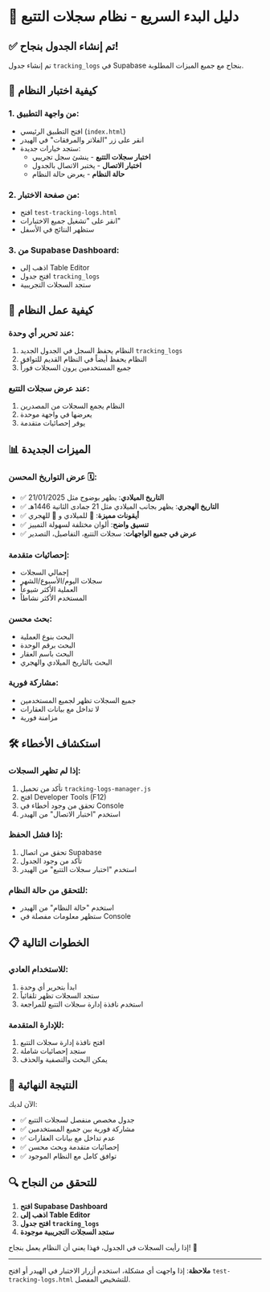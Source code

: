 # 🚀 دليل البدء السريع - نظام سجلات التتبع

## ✅ تم إنشاء الجدول بنجاح!

تم إنشاء جدول `tracking_logs` في Supabase بنجاح مع جميع الميزات المطلوبة.

## 🧪 كيفية اختبار النظام

### 1. **من واجهة التطبيق**:
- افتح التطبيق الرئيسي (`index.html`)
- انقر على زر "الفلاتر والمرفقات" في الهيدر
- ستجد خيارات جديدة:
  - **اختبار سجلات التتبع** - ينشئ سجل تجريبي
  - **اختبار الاتصال** - يختبر الاتصال بالجدول
  - **حالة النظام** - يعرض حالة النظام

### 2. **من صفحة الاختبار**:
- افتح `test-tracking-logs.html`
- انقر على "تشغيل جميع الاختبارات"
- ستظهر النتائج في الأسفل

### 3. **من Supabase Dashboard**:
- اذهب إلى Table Editor
- افتح جدول `tracking_logs`
- ستجد السجلات التجريبية

## 🔧 كيفية عمل النظام

### **عند تحرير أي وحدة**:
1. النظام يحفظ السجل في الجدول الجديد `tracking_logs`
2. النظام يحفظ أيضاً في النظام القديم للتوافق
3. جميع المستخدمين يرون السجلات فوراً

### **عند عرض سجلات التتبع**:
1. النظام يجمع السجلات من المصدرين
2. يعرضها في واجهة موحدة
3. يوفر إحصائيات متقدمة

## 📊 الميزات الجديدة

### **عرض التواريخ المحسن** 🗓️:
- ✅ **التاريخ الميلادي**: يظهر بوضوح مثل 21/01/2025
- ✅ **التاريخ الهجري**: يظهر بجانب الميلادي مثل 21 جمادى الثانية 1446هـ
- ✅ **أيقونات مميزة**: 📅 للميلادي و 🌙 للهجري
- ✅ **تنسيق واضح**: ألوان مختلفة لسهولة التمييز
- ✅ **عرض في جميع الواجهات**: سجلات التتبع، التفاصيل، التصدير

### **إحصائيات متقدمة**:
- إجمالي السجلات
- سجلات اليوم/الأسبوع/الشهر
- العملية الأكثر شيوعاً
- المستخدم الأكثر نشاطاً

### **بحث محسن**:
- البحث بنوع العملية
- البحث برقم الوحدة
- البحث باسم العقار
- البحث بالتاريخ الميلادي والهجري

### **مشاركة فورية**:
- جميع السجلات تظهر لجميع المستخدمين
- لا تداخل مع بيانات العقارات
- مزامنة فورية

## 🛠️ استكشاف الأخطاء

### **إذا لم تظهر السجلات**:
1. تأكد من تحميل `tracking-logs-manager.js`
2. افتح Developer Tools (F12)
3. تحقق من وجود أخطاء في Console
4. استخدم "اختبار الاتصال" من الهيدر

### **إذا فشل الحفظ**:
1. تحقق من اتصال Supabase
2. تأكد من وجود الجدول
3. استخدم "اختبار سجلات التتبع" من الهيدر

### **للتحقق من حالة النظام**:
- استخدم "حالة النظام" من الهيدر
- ستظهر معلومات مفصلة في Console

## 📋 الخطوات التالية

### **للاستخدام العادي**:
1. ابدأ بتحرير أي وحدة
2. ستجد السجلات تظهر تلقائياً
3. استخدم نافذة إدارة سجلات التتبع للمراجعة

### **للإدارة المتقدمة**:
1. افتح نافذة إدارة سجلات التتبع
2. ستجد إحصائيات شاملة
3. يمكن البحث والتصفية والحذف

## 🎯 النتيجة النهائية

الآن لديك:
- ✅ جدول مخصص منفصل لسجلات التتبع
- ✅ مشاركة فورية بين جميع المستخدمين
- ✅ عدم تداخل مع بيانات العقارات
- ✅ إحصائيات متقدمة وبحث محسن
- ✅ توافق كامل مع النظام الموجود

## 🔍 للتحقق من النجاح

1. **افتح Supabase Dashboard**
2. **اذهب إلى Table Editor**
3. **افتح جدول `tracking_logs`**
4. **ستجد السجلات التجريبية موجودة**

إذا رأيت السجلات في الجدول، فهذا يعني أن النظام يعمل بنجاح! 🎉

---

**ملاحظة**: إذا واجهت أي مشكلة، استخدم أزرار الاختبار في الهيدر أو افتح `test-tracking-logs.html` للتشخيص المفصل.
